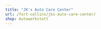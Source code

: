 ```yaml
---
title: "JK's Auto Care Center"
url: /fort-collins/jks-auto-care-center/
shop: Autowerkstatt
---
```

